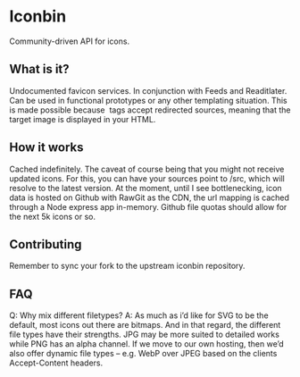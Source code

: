 # Iconbin
Community-driven API for icons.

## What is it?
Undocumented favicon services. In conjunction with Feeds and Readitlater. Can be used in functional prototypes or any other templating situation. This is made possible because <img> tags accept redirected sources, meaning that the target image is displayed in your HTML. 

## How it works
Cached indefinitely. The caveat of course being that you might not receive updated icons. For this, you can have your sources point to /src, which will resolve to the latest version. At the moment, until I see bottlenecking, icon data is hosted on  Github with RawGit as the CDN, the url mapping is cached through a Node express app in-memory. Github file quotas should allow for the next 5k icons or so.

## Contributing
Remember to sync your fork to the upstream iconbin repository.

## FAQ
Q: Why mix different filetypes?
A: As much as i’d like for SVG to be the default,
most icons out there are bitmaps. And in that regard,
the different file types have their strengths. JPG may be more suited to detailed works while PNG has an alpha channel. If we move to our own hosting, then we’d also offer dynamic file types – e.g. WebP over JPEG based on the clients Accept-Content headers.
